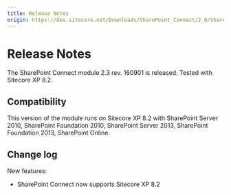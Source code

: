 ```yaml
---
title: Release Notes
origin: https://dev.sitecore.net/Downloads/SharePoint_Connect/2_0/SharePoint_Connect_23/Release_Notes
---
```


# Release Notes

The SharePoint Connect module 2.3 rev. 160901 is released. Tested with Sitecore XP 8.2.

## Compatibility

This version of the module runs on Sitecore XP 8.2 with SharePoint Server 2010, SharePoint Foundation 2010, SharePoint Server 2013, SharePoint Foundation 2013, SharePoint Online.

## Change log

New features:

-   SharePoint Connect now supports Sitecore XP 8.2